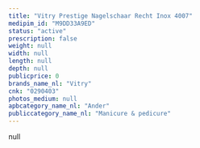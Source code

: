 ```yaml
---
title: "Vitry Prestige Nagelschaar Recht Inox 4007"
medipim_id: "M9DD33A9ED"
status: "active"
prescription: false
weight: null
width: null
length: null
depth: null
publicprice: 0
brands_name_nl: "Vitry"
cnk: "0290403"
photos_medium: null
apbcategory_name_nl: "Ander"
publiccategory_name_nl: "Manicure & pedicure"
---
```

null
